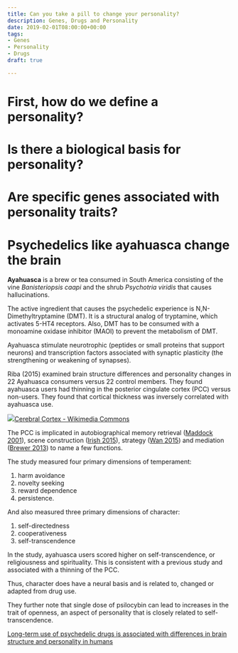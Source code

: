 ```yaml
---
title: Can you take a pill to change your personality?
description: Genes, Drugs and Personality
date: 2019-02-01T08:00:00+00:00
tags:
- Genes
- Personality
- Drugs
draft: true

---
```

# First, how do we define a personality?

# Is there a biological basis for personality?

# Are specific genes associated with personality traits?

# Psychedelics like ayahuasca change the brain

**Ayahuasca** is a brew or tea consumed in South America consisting of the vine _Banisteriopsis caapi_ and the shrub _Psychotria viridis_ that causes hallucinations.

The active ingredient that causes the psychedelic experience is N,N-Dimethyltryptamine (DMT). It is a structural analog of tryptamine, which activates 5-HT4 receptors. Also, DMT has to be consumed with a monoamine oxidase inhibitor (MAOI) to prevent the metabolism of DMT.

Ayahuasca stimulate neurotrophic (peptides or small proteins that support neurons) and transcription factors associated with synaptic plasticity (the strengthening or weakening of synapses).

Riba (2015) examined brain structure differences and personality changes in  22 Ayahuasca consumers versus 22 control members. They found ayahuasca users had thinning in the posterior cingulate cortex (PCC) versus non-users. They found that cortical thickness was inversely correlated with ayahuasca use.

![](/uploads/medial_surface_of_cerebral_cortex_-_gyri.png)[Cerebral Cortex - Wikimedia Commons](https://www.google.com/imgres?imgurl=https%3A%2F%2Fupload.wikimedia.org%2Fwikipedia%2Fcommons%2Fe%2Fe4%2FMedial_surface_of_cerebral_cortex_-_gyri.png&imgrefurl=https%3A%2F%2Fcommons.wikimedia.org%2Fwiki%2FFile%3AMedial_surface_of_cerebral_cortex_-_gyri.png&tbnid=8FggyF-yKAOmIM&vet=12ahUKEwiMnfae89j2AhXzBDQIHaLWBdIQMygBegQIARBh..i&docid=5aTNIHLjVl0NOM&w=1179&h=747&q=posterior%20cingulate%20cortex&hl=en&client=safari&ved=2ahUKEwiMnfae89j2AhXzBDQIHaLWBdIQMygBegQIARBh)

The PCC is implicated in autobiographical memory retrieval ([Maddock 2001](https://www.sciencedirect.com/science/article/pii/S0306452201001087)), scene construction ([Irish 2015](https://www.sciencedirect.com/science/article/abs/pii/S0010945215002920)), strategy ([Wan 2015](https://www.nature.com/articles/nn.3999)) and mediation ([Brewer 2013](https://nyaspubs.onlinelibrary.wiley.com/doi/abs/10.1111/nyas.12246)) to name a few functions.

The study measured four primary dimensions of temperament:

1. harm avoidance
2. novelty seeking
3. reward dependence
4. persistence.

And also measured three primary dimensions of character:

1. self-directedness
2. cooperativeness
3. self-transcendence

In the study, ayahuasca users scored higher on self-transcendence, or religiousness and spirituality. This is consistent with a previous study and associated with a thinning of the PCC.

Thus, character does have a neural basis and is related to, changed or adapted from drug use.

They further note that single dose of psilocybin can lead to increases in the trait of openness, an aspect of personality that is closely related to self-transcendence.

[Long-term use of psychedelic drugs is associated with differences in brain structure and personality in humans](https://www.sciencedirect.com/science/article/abs/pii/S0924977X15000097)